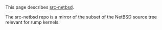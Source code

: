 This page describes [src-netbsd](http://repo.rumpkernel.org/src-netbsd).

The src-netbsd repo is a mirror of the subset of the NetBSD source tree
relevant for rump kernels.
